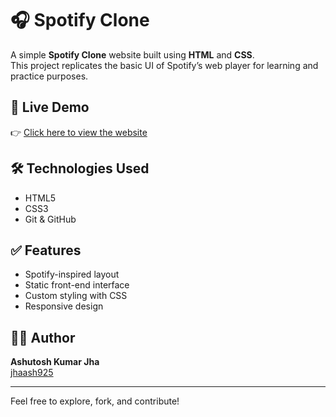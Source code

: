 # 🎧 Spotify Clone

A simple **Spotify Clone** website built using **HTML** and **CSS**.  
This project replicates the basic UI of Spotify’s web player for learning and practice purposes.

## 🚀 Live Demo

👉 [Click here to view the website](https://jhaash925.github.io/Spotify-Clone/)

## 🛠️ Technologies Used

- HTML5  
- CSS3  
- Git & GitHub

## ✅ Features

- Spotify-inspired layout
- Static front-end interface
- Custom styling with CSS
- Responsive design

## 🙋‍♂️ Author

**Ashutosh Kumar Jha**  
[jhaash925](https://github.com/jhaash925)

---

Feel free to explore, fork, and contribute!

